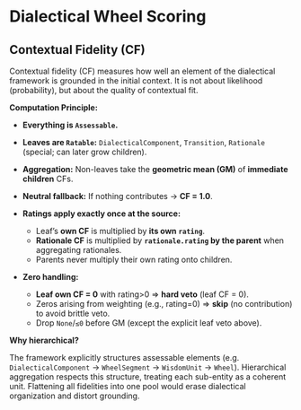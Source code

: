 # Dialectical Wheel Scoring

## Contextual Fidelity (CF)
Contextual fidelity (CF) measures how well an element of the dialectical framework is grounded in the initial context. It is not about likelihood (probability), but about the quality of contextual fit.

**Computation Principle:**
* **Everything is `Assessable`.**
* **Leaves are `Ratable`:** `DialecticalComponent`, `Transition`, `Rationale` (special; can later grow children).
* **Aggregation:** Non-leaves take the **geometric mean (GM)** of **immediate children** CFs.
* **Neutral fallback:** If nothing contributes → **CF = 1.0**.
* **Ratings apply exactly once at the source:**

  * Leaf’s **own CF** is multiplied by **its own `rating`**.
  * **Rationale CF** is multiplied by **`rationale.rating` by the parent** when aggregating rationales.
  * Parents never multiply their own rating onto children.
* **Zero handling:**

  * **Leaf own CF = 0** with rating>0 ⇒ **hard veto** (leaf CF = 0).
  * Zeros arising from weighting (e.g., rating=0) ⇒ **skip** (no contribution) to avoid brittle veto.
  * Drop `None`/`≤0` before GM (except the explicit leaf veto above).

**Why hierarchical?**

The framework explicitly structures assessable elements (e.g. `DialecticalComponent` -> `WheelSegment` -> `WisdomUnit` -> `Wheel`). Hierarchical aggregation respects this structure, treating each sub-entity as a coherent unit. Flattening all fidelities into one pool would erase dialectical organization and distort grounding.
